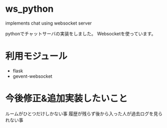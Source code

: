 ws_python
=========

implements chat using websocket server

pythonでチャットサーバの実装をしました。
Websocketを使っています。

# 利用モジュール
* flask
* gevent-websocket

# 今後修正&追加実装したいこと
ルームがひとつだけしかない事
履歴が残らず後から入った人が過去ログを見られない事
